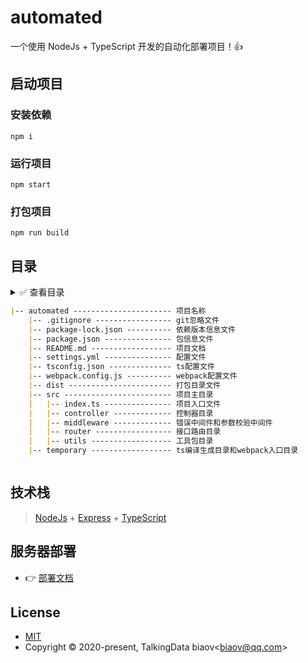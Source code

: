 # automated

一个使用 NodeJs + TypeScript 开发的自动化部署项目！👍

## 启动项目

### 安装依赖

```Basic
npm i
```

### 运行项目

```Basic
npm start
```

### 打包项目

```Basic
npm run build
```

## 目录

<details>
<summary>✅ 查看目录<summary>

```Markdown
|-- automated ---------------------- 项目名称
    |-- .gitignore ----------------- git忽略文件
    |-- package-lock.json ---------- 依赖版本信息文件
    |-- package.json --------------- 包信息文件
    |-- README.md ------------------ 项目文档
    |-- settings.yml --------------- 配置文件
    |-- tsconfig.json -------------- ts配置文件
    |-- webpack.config.js ---------- webpack配置文件
    |-- dist ----------------------- 打包目录文件
    |-- src ------------------------ 项目主目录
    |   |-- index.ts --------------- 项目入口文件
    |   |-- controller ------------- 控制器目录
    |   |-- middleware ------------- 错误中间件和参数校验中间件
    |   |-- router ----------------- 接口路由目录
    |   |-- utils ------------------ 工具包目录
    |-- temporary ------------------ ts编译生成目录和webpack入口目录
```

</details>

## 技术栈

> [NodeJs](https://nodejs.org/) + [Express](https://expressjs.com/) + [TypeScript](https://www.typescriptlang.org/)

## 服务器部署

* 👉 [部署文档](https://github.com/biaov/automated/deploy.md)

## License

* [MIT](http://opensource.org/licenses/MIT)
* Copyright © 2020-present, TalkingData biaov&lt;biaov@qq.com&gt;
